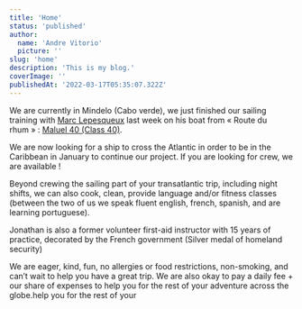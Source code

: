 ```yaml
---
title: 'Home'
status: 'published'
author:
  name: 'Andre Vitorio'
  picture: ''
slug: 'home'
description: 'This is my blog.'
coverImage: ''
publishedAt: '2022-03-17T05:35:07.322Z'
---
```


We are currently in Mindelo (Cabo verde), we just finished our sailing training with [Marc Lepesqueux](https://www.routedurhum.com/en/skipper/235) last week on his boat from « Route du rhum » : [Maluel 40 (Class 40)](https://www.marinetraffic.com/en/ais/details/ships/shipid:27/mmsi:228258700/imo:0/vessel:MALUEL40_SENSAT_C40).

We are now looking for a ship to cross the Atlantic in order to be in the Caribbean in January to continue our project. If you are looking for crew, we are available !

Beyond crewing the sailing part of your transatlantic trip, including night shifts, we can also cook, clean, provide language and/or fitness classes (between the two of us we speak fluent english, french, spanish, and are learning portuguese). 

Jonathan is also a former volunteer first-aid instructor with 15 years of practice, decorated by the French government (Silver medal of homeland security)

We are eager, kind, fun, no allergies or food restrictions, non-smoking, and can’t wait to help you have a great trip. We are also okay to pay a daily fee + our share of expenses to help you for the rest of your adventure across the globe.help you for the rest of your 